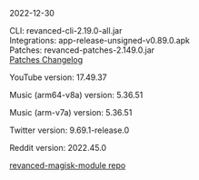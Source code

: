 2022-12-30
  
CLI: revanced-cli-2.19.0-all.jar  
Integrations: app-release-unsigned-v0.89.0.apk  
Patches: revanced-patches-2.149.0.jar  
[Patches Changelog](https://github.com/revanced/revanced-patches/releases/tag/v2.149.0)  

YouTube version: 17.49.37  

Music (arm64-v8a) version: 5.36.51  

Music (arm-v7a) version: 5.36.51  

Twitter version: 9.69.1-release.0  

Reddit version: 2022.45.0  

[revanced-magisk-module repo](https://github.com/j-hc/revanced-magisk-module)
